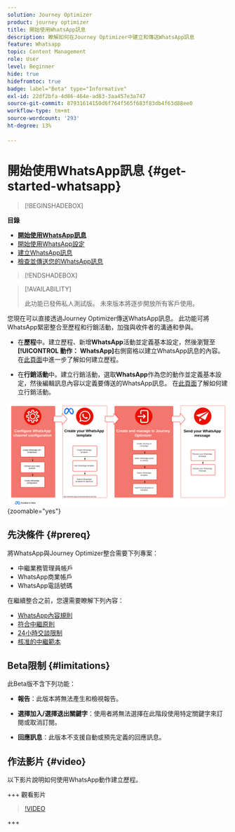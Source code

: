 ```yaml
---
solution: Journey Optimizer
product: journey optimizer
title: 開始使用WhatsApp訊息
description: 瞭解如何在Journey Optimizer中建立和傳送WhatsApp訊息
feature: Whatsapp
topic: Content Management
role: User
level: Beginner
hide: true
hidefromtoc: true
badge: label="Beta" type="Informative"
exl-id: 22df2bfa-4d86-464e-ad83-3aa457e3a747
source-git-commit: 87931614150d6f764f565f683f83db4f63d88ee0
workflow-type: tm+mt
source-wordcount: '293'
ht-degree: 13%

---
```


# 開始使用WhatsApp訊息 {#get-started-whatsapp}

>[!BEGINSHADEBOX]

**目錄**

* **[開始使用WhatsApp訊息](get-started-whatsapp.md)**
* [開始使用WhatsApp設定](whatsapp-configuration.md)
* [建立WhatsApp訊息](create-whatsapp.md)
* [檢查並傳送您的WhatsApp訊息](send-whatsapp.md)

>[!ENDSHADEBOX]

>[!AVAILABILITY]
>
>此功能已發佈私人測試版。 未來版本將逐步開放所有客戶使用。

您現在可以直接透過Journey Optimizer傳送WhatsApp訊息。 此功能可將WhatsApp緊密整合至歷程和行銷活動，加強與收件者的溝通和參與。

* 在&#x200B;**歷程**&#x200B;中。建立歷程、新增&#x200B;**WhatsApp**&#x200B;活動並定義基本設定，然後瀏覽至&#x200B;**[!UICONTROL 動作： WhatsApp]**&#x200B;右側窗格以建立WhatsApp訊息的內容。 在[此頁面](../building-journeys/journey-gs.md)中進一步了解如何建立歷程。

* 在&#x200B;**行銷活動**&#x200B;中。建立行銷活動，選取&#x200B;**WhatsApp**&#x200B;作為您的動作並定義基本設定，然後編輯訊息內容以定義要傳送的WhatsApp訊息。 在[此頁面](../campaigns/create-campaign.md#configure)了解如何建立行銷活動。

![](assets/do-not-localize/whatsapp-beta.png){zoomable="yes"}

## 先決條件 {#prereq}

將WhatsApp與Journey Optimizer整合需要下列專案：

* 中繼業務管理員帳戶
* WhatsApp商業帳戶
* WhatsApp電話號碼

在繼續整合之前，您還需要瞭解下列內容：

* [WhatsApp內容規則](https://www.whatsapp.com/legal/messaging-guidelines)
* [符合中繼原則](https://www.whatsapp.com/legal)
* [24小時交談限制](https://developers.facebook.com/docs/whatsapp/messaging-limits/)
* [核准的中繼範本](https://developers.facebook.com/docs/whatsapp/message-templates/guidelines/)

## Beta限制 {#limitations}

此Beta版不含下列功能：

* **報告**：此版本將無法產生和檢視報告。

* **選擇加入/選擇退出關鍵字**：使用者將無法選擇在此階段使用特定關鍵字來訂閱或取消訂閱。

* **回應訊息**：此版本不支援自動或預先定義的回應訊息。

## 作法影片 {#video}


以下影片說明如何使用WhatsApp動作建立歷程。

+++ 觀看影片

>[!VIDEO](https://video.tv.adobe.com/v/3451621?learn=on)

+++

